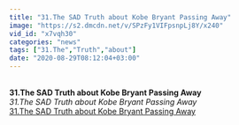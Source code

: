 ```yaml
---
title: "31.The SAD Truth about Kobe Bryant Passing Away"
image: "https://s2.dmcdn.net/v/SPzFy1VIFpsnpLj8Y/x240"
vid_id: "x7vqh30"
categories: "news"
tags: ["31.The","Truth","about"]
date: "2020-08-29T08:12:04+03:00"
---
```

<br><b>31.The SAD Truth about Kobe Bryant Passing Away</b><br> <i>31.The SAD Truth about Kobe Bryant Passing Away</i><br> <u>31.The SAD Truth about Kobe Bryant Passing Away</u>
